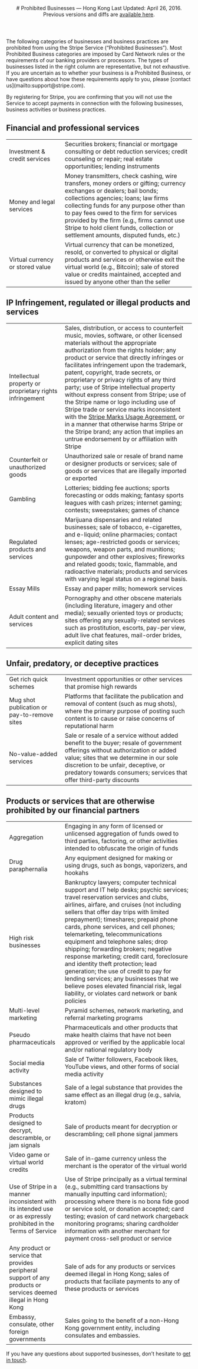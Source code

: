 <header id="prohibited_businesses">
# Prohibited Businesses — Hong Kong
Last Updated: April 26, 2016. Previous versions and diffs are <a href="https://github.com/stripe/terms">available here</a>.
</header>

<section id="prohibited_list">
<p>The following categories of businesses and business practices are prohibited from using the Stripe Service (“Prohibited Businesses”). Most Prohibited Business categories are imposed by Card Network rules or the requirements of our banking providers or processors. The types of businesses listed in the right column are representative, but not exhaustive. If you are uncertain as to whether your business is a Prohibited Business, or have questions about how these requirements apply to you, please [contact us](mailto:support@stripe.com).</p>

<p>By registering for Stripe, you are confirming that you will not use the Service to accept payments in connection with the following businesses, business activities or business practices.
</p>

<h2>Financial and professional services</h2>
<table>
  <tr>
    <td style="width:30%;">
      Investment &amp; credit services
    </td>
    <td>
      Securities brokers; financial or mortgage consulting or debt reduction services; credit counseling or repair; real estate opportunities; lending instruments
    </td>
  </tr>

  <tr>
    <td>
      Money and legal services
    </td>
    <td>
      Money transmitters, check cashing, wire transfers, money orders or gifting; currency exchanges or dealers; bail bonds; collections agencies; loans; law firms collecting funds for any purpose other than to pay fees owed to the firm for services provided by the firm (e.g., firms cannot use Stripe to hold client funds, collection or settlement amounts, disputed funds, etc.)
    </td>
  </tr>

  <tr>
    <td>
      Virtual currency or stored value
    </td>
    <td>
      Virtual currency that can be monetized, resold, or converted to physical or digital products and services or otherwise exit the virtual world (e.g., Bitcoin); sale of stored value or credits maintained, accepted and issued by anyone other than the seller
    </td>
  </tr>
</table>

<h2>IP Infringement, regulated or illegal products and services</h2>
<table>
  <tr>
    <td style="width:30%;">
      Intellectual property or proprietary rights infringement
    </td>
    <td>
      Sales, distribution, or access to counterfeit music, movies, software, or other licensed materials without the appropriate authorization from the rights holder; any product or service that directly infringes or facilitates infringement upon the trademark, patent, copyright, trade secrets, or proprietary or privacy rights of any third party; use of Stripe intellectual property without express consent from Stripe; use of the Stripe name or logo including use of Stripe trade or service marks inconsistent with the <a href="/marks/terms">Stripe Marks Usage Agreement</a>, or in a manner that otherwise harms Stripe or the Stripe brand; any action that implies an untrue endorsement by or affiliation with Stripe
    </td>
  </tr>
  <tr>
    <td>
      Counterfeit or unauthorized goods
    </td>
    <td>
      Unauthorized sale or resale of brand name or designer products or services; sale of goods or services that are illegally imported or exported
    </td>
  </tr>
  <tr>
    <td>
      Gambling
    </td>
    <td>
      Lotteries; bidding fee auctions; sports forecasting or odds making; fantasy sports leagues with cash prizes; internet gaming; contests; sweepstakes; games of chance
    </td>
  </tr>
  <tr>
    <td>
      Regulated products and services
    </td>
    <td>
      Marijuana dispensaries and related businesses; sale of tobacco, e-cigarettes, and e-liquid; online pharmacies; contact lenses; age-restricted goods or services; weapons, weapon parts, and munitions; gunpowder and other explosives; fireworks and related goods; toxic, flammable, and radioactive materials; products and services with varying legal status on a regional basis.
    </td>
  </tr>
  <tr>
    <td>
      Essay Mills
    </td>
    <td>
      Essay and paper mills; homework services
    </td>
  </tr>
  <tr>
    <td>
      Adult content and services
    </td>
    <td>
      Pornography and other obscene materials (including literature, imagery and other media); sexually oriented toys or products; sites offering any sexually-related services such as prostitution, escorts, pay-per view, adult live chat features, mail-order brides, explicit dating sites
    </td>
  </tr>
</table>


<h2>Unfair, predatory, or deceptive practices</h2>
<table>
  <tr>
    <td style="width:30%;">
      Get rich quick schemes
    </td>
    <td>
      Investment opportunities or other services that promise high rewards
    </td>
  </tr>
  <tr>
    <td>
      Mug shot publication or pay-to-remove sites
    </td>
    <td>
      Platforms that facilitate the publication and removal of content (such as mug shots), where the primary purpose of posting such content is to cause or raise concerns of reputational harm
    </td>
  </tr>
  <tr>
    <td>
      No-value-added services
    </td>
    <td>
      Sale or resale of a service without added benefit to the buyer; resale of government offerings without authorization or added value; sites that we determine in our sole discretion to be unfair, deceptive, or predatory towards consumers; services that offer third-party discounts
    </td>
  </tr>
</table>

<h2>Products or services that are otherwise prohibited by our financial partners</h2>
<table>
  <tr>
    <td style="width:30%;">
      Aggregation
    </td>
    <td>
      Engaging in any form of licensed or unlicensed aggregation of funds owed to third parties, factoring, or other activities intended to obfuscate the origin of funds
    </td>
  </tr>
  <tr>
    <td>
      Drug paraphernalia
    </td>
    <td>
      Any equipment designed for making or using drugs, such as bongs, vaporizers, and hookahs
    </td>
  </tr>
  <tr>
    <td>
      High risk businesses
    </td>
    <td>
      Bankruptcy lawyers; computer technical support and IT help desks; psychic services; travel reservation services and clubs, airlines, airfare, and cruises (not including sellers that offer day trips with limited prepayment); timeshares; prepaid phone cards, phone services, and cell phones; telemarketing, telecommunications equipment and telephone sales; drop shipping; forwarding brokers; negative response marketing; credit card, foreclosure and identity theft protection; lead generation; the use of credit to pay for lending services; any businesses that we believe poses elevated financial risk, legal liability, or violates card network or bank policies
    </td>
  </tr>
  <tr>
    <td>
      Multi-level marketing
    </td>
    <td>
      Pyramid schemes, network marketing, and referral marketing programs
    </td>
  </tr>
  <tr>
    <td>
      Pseudo pharmaceuticals
    </td>
    <td>
      Pharmaceuticals and other products that make health claims that have not been approved or verified by the applicable local and/or national regulatory body
    </td>
  </tr>
  <tr>
    <td>
      Social media activity
    </td>
    <td>
      Sale of Twitter followers, Facebook likes, YouTube views, and other forms of social media activity
    </td>
  </tr>
  <tr>
    <td>
      Substances designed to mimic illegal drugs
    </td>
    <td>
      Sale of a legal substance that provides the same effect as an illegal drug (e.g., salvia, kratom)
    </td>
  </tr>
  <tr>
    <td>
      Products designed to decrypt, descramble, or jam signals
    </td>
    <td>
      Sale of products meant for decryption or descrambling; cell phone signal jammers
    </td>
  </tr>
  <tr>
    <td>
      Video game or virtual world credits
    </td>
    <td>
      Sale of in-game currency unless the merchant is the operator of the virtual world
    </td>
  </tr>
  <tr>
    <td>
      Use of Stripe in a manner inconsistent with its intended use or as expressly prohibited in the Terms of Service
    </td>
    <td>
      Use of Stripe principally as a virtual terminal (e.g., submitting card transactions by manually inputting card information); processing where there is no bona fide good or service sold, or donation accepted; card testing; evasion of card network chargeback monitoring programs; sharing cardholder information with another merchant for payment cross-sell product or service
    </td>
  <tr>
    <td>
      Any product or service that provides peripheral support of any products or services deemed illegal in Hong Kong
    </td>
    <td>
      Sale of ads for any products or services deemed illegal in Hong Kong; sales of products that faciliate payments to any of these products or services
    </td>
  </tr>
  <tr>
    <td>
      Embassy, consulate, other foreign governments
    </td>
    <td>
      Sales going to the benefit of a non-Hong Kong government entity, including consulates and embassies.
    </td>
  </tr>
</table>

<p>If you have any questions about supported businesses, don’t hesitate to <a href="/contact">get in touch</a>.</p>

</section>
